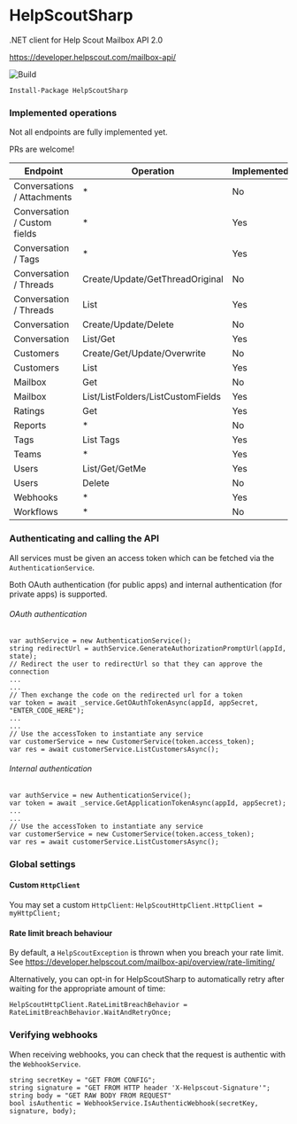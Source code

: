 # HelpScoutSharp

.NET client for Help Scout Mailbox API 2.0

https://developer.helpscout.com/mailbox-api/

![Build](https://github.com/better-reports/HelpScoutSharp/workflows/Build/badge.svg)

`Install-Package HelpScoutSharp`

### Implemented operations

Not all endpoints are fully implemented yet.

PRs are welcome!

| Endpoint                     | Operation                         | Implemented? |
| ---------------------------- | --------------------------------- | ------------ |
| Conversations / Attachments  | *                                 | No           |
| Conversation / Custom fields | *                                 | Yes          |
| Conversation / Tags          | *                                 | Yes          |
| Conversation / Threads       | Create/Update/GetThreadOriginal   | No           |
| Conversation / Threads       | List                              | Yes          |
| Conversation                 | Create/Update/Delete              | No           |
| Conversation                 | List/Get                          | Yes          |
| Customers                    | Create/Get/Update/Overwrite       | No           |
| Customers                    | List                              | Yes          |
| Mailbox                      | Get                               | No           |
| Mailbox                      | List/ListFolders/ListCustomFields | Yes          |
| Ratings                      | Get                               | Yes          |
| Reports                      | *                                 | No           |
| Tags                         | List Tags                         | Yes          |
| Teams                        | *                                 | Yes          |
| Users                        | List/Get/GetMe                    | Yes          |
| Users                        | Delete                            | No           |
| Webhooks                     | *                                 | Yes          |
| Workflows                    | *                                 | No           |

### Authenticating and calling the API

All services must be given an access token which can be fetched via the `AuthenticationService`.

Both OAuth authentication (for public apps) and internal authentication (for private apps) is supported.

###### OAuth authentication

```
var authService = new AuthenticationService();
string redirectUrl = authService.GenerateAuthorizationPromptUrl(appId, state);
// Redirect the user to redirectUrl so that they can approve the connection
...
...
// Then exchange the code on the redirected url for a token
var token = await _service.GetOAuthTokenAsync(appId, appSecret, "ENTER_CODE_HERE");
...
...
// Use the accessToken to instantiate any service
var customerService = new CustomerService(token.access_token);
var res = await customerService.ListCustomersAsync();
```
###### Internal authentication

```
var authService = new AuthenticationService();
var token = await _service.GetApplicationTokenAsync(appId, appSecret);
...
...
// Use the accessToken to instantiate any service
var customerService = new CustomerService(token.access_token);
var res = await customerService.ListCustomersAsync();
```

### Global settings

#### Custom `HttpClient`

You may set a custom `HttpClient`: `HelpScoutHttpClient.HttpClient = myHttpClient;`

#### Rate limit breach behaviour

By default, a `HelpScoutException` is thrown when you breach your rate limit.
See https://developer.helpscout.com/mailbox-api/overview/rate-limiting/

Alternatively, you can opt-in for HelpScoutSharp to automatically retry after waiting for the appropriate amount of time:

`HelpScoutHttpClient.RateLimitBreachBehavior = RateLimitBreachBehavior.WaitAndRetryOnce;`

### Verifying webhooks

When receiving webhooks, you can check that the request is authentic with the `WebhookService`.

```
string secretKey = "GET FROM CONFIG";
string signature = "GET FROM HTTP header 'X-Helpscout-Signature'";
string body = "GET RAW BODY FROM REQUEST"
bool isAuthentic = WebhookService.IsAuthenticWebhook(secretKey, signature, body);
```